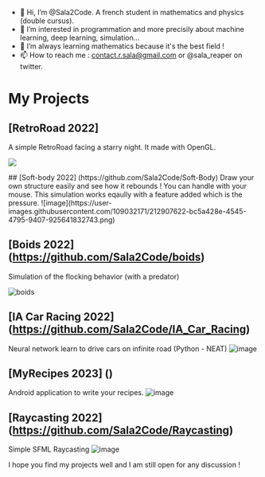 - 👋 Hi, I’m @Sala2Code. A french student in mathematics and physics (double cursus).
- 👀 I’m interested in programmation and more precisily about machine learning, deep learning, simulation...
- 🌱 I’m always learning mathematics because it's the best field !
- 📫 How to reach me : contact.r.sala@gmail.com or @sala_reaper on twitter.


# My Projects


## [RetroRoad 2022]
A simple RetroRoad facing a starry night. It made with OpenGL.
<p aling="center">
  <a href="https://github.com/Sala2Code/RetroRoad"><img src="https://user-images.githubusercontent.com/109032171/212910639-a1e9294c-f4de-4c3f-80a0-2e4e31e8a189.png"></a>
</p>
## [Soft-body 2022] (https://github.com/Sala2Code/Soft-Body)
Draw your own structure easily and see how it rebounds ! You can handle with your mouse. This simulation works eqaully with a feature added which is the pressure.
![image](https://user-images.githubusercontent.com/109032171/212907622-bc5a428e-4545-4795-9407-925641832743.png)


## [Boids 2022]  (https://github.com/Sala2Code/boids)
Simulation of the flocking behavior (with a predator)

![boids](https://user-images.githubusercontent.com/109032171/212908538-d1e2b232-caa9-470f-8135-97a7a6e494e2.gif)

## [IA Car Racing 2022] (https://github.com/Sala2Code/IA_Car_Racing)
Neural network learn to drive cars on infinite road (Python - NEAT)
![image](https://user-images.githubusercontent.com/109032171/212908936-390b57b6-7b3f-406a-b27f-0329e84ac2c1.png)

## [MyRecipes 2023]  ()
Android application to write your recipes. 
![image](https://user-images.githubusercontent.com/109032171/212910888-c8bc746d-352f-43ec-afdf-22ad6c445b85.png)

## [Raycasting 2022]  (https://github.com/Sala2Code/Raycasting)
Simple SFML Raycasting 
![image](https://user-images.githubusercontent.com/109032171/212910710-fbf1fb01-7ff7-41c3-8e6e-a7774333f651.png)


I hope you find my projects well and I am still open for any discussion !

<!---
Sala2Code/Sala2Code is a ✨ special ✨ repository because its `README.md` (this file) appears on your GitHub profile.
You can click the Preview link to take a look at your changes.
--->
